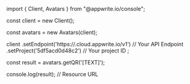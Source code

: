 import { Client, Avatars } from "@appwrite.io/console";

const client = new Client();

const avatars = new Avatars(client);

client
    .setEndpoint('https://<REGION>.cloud.appwrite.io/v1') // Your API Endpoint
    .setProject('5df5acd0d48c2') // Your project ID
;

const result = avatars.getQR('[TEXT]');

console.log(result); // Resource URL
